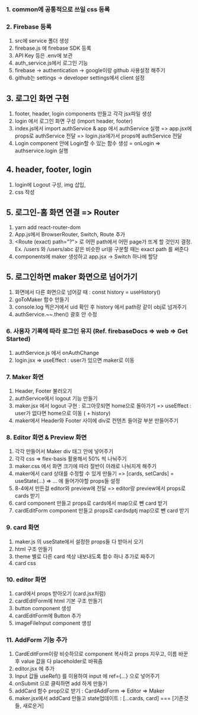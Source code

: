 ### 1. common에 공통적으로 쓰일 css 등록

### 2. Firebase 등록

1. src에 service 폴더 생성
2. firebase.js 에 firebase SDK 등록
3. API Key 등은 .env에 보관
4. auth_service.js에서 로그인 기능
5. firebase -> authentication -> google이랑 github 사용설정 해주기
6. github는 settings -> developer settings에서 client 설정

## 3. 로그인 화면 구현

1. footer, header, login components 만들고 각각 jsx파일 생성
2. login 에서 로그인 화면 구성 (import header, footer)
3. index.js에서 import authService & app 에서 authService 실행
   => app.jsx에 props로 authService 전달
   => login.jsx에가서 props에 authService 전달
4. Login component 안에 Login할 수 있는 함수 생성 = onLogin => authservice.login 실행

## 4. header, footer, login

1. login에 Logout 구성, img 삽입,
2. css 작성

## 5. 로그인-홈 화면 연결 => Router

1. yarn add react-router-dom
2. App.js에서 BrowserRouter, Switch, Route 추가
3. <Route (exact) path="?"> 로 어떤 path에서 어떤 page가 뜨게 할 것인지 결정. Ex. /users 와 /users/abc 같은 비슷한 url을 구분할 때는 exact path 를 써준다
4. components에 maker 생성하고 app.jsx -> Switch 하나에 할당

## 5. 로그인하면 maker 화면으로 넘어가기

1. 화면에서 다른 화면으로 넘어갈 때 : const history = useHistory()
2. goToMaker 함수 만들기
3. console.log 찍은거에서 uid 확인 후 history 에서 path랑 같이 obj로 넘겨주기
4. authService.~~.then() 괄호 안 수정

### 6. 사용자 기록에 따라 로그인 유지 (Ref. firebaseDocs => web => Get Started)

1. authService.js 에서 onAuthChange
2. login.jsx => useEffect : user가 있으면 maker로 이동

### 7. Maker 화면

1. Header, Footer 불러오기
2. authService에서 logout 기능 만들기
3. maker.jsx 에서 logout 구현 : 로그아웃되면 home으로 돌아가기
   => useEffect : user가 없다면 home으로 이동 ( + history)
4. maker에서 Header와 Footer 사이에 div로 컨텐츠 들어갈 부분 만들어주기

### 8. Editor 화면 & Preview 화면

1. 각각 만들어서 Maker div 태그 안에 넣어주기
2. 각각 css => flex-basis 활용해서 50% 씩 나눠주기
3. maker.css 에서 화면 크기에 따라 절반이 아래로 나눠지게 해주기
4. maker에서 card 상태를 수정할 수 있게 만들기 => [cards, setCards] = useState(...)
   => ... 에 들어가야할 props들 설정
5. 8-4에서 만든걸 editor와 preview에 전달 => editor랑 preview에서 props로 cards 받기
6. card component 만들고 props로 cards에서 map으로 뺀 card 받기
7. cardEditForm component 만들고 props로 cardsdptj map으로 뺀 card 받기

### 9. card 화면

1. maker.js 의 useState에서 설정한 props들 다 받아서 오기
2. html 구조 만들기
3. theme 별로 다른 card 색상 내보내도록
   함수 하나 추가로 짜주기
4. card css

### 10. editor 화면

1. card에서 props 받아오기 (card.jsx처럼)
2. cardEditForm에 html 기본 구조 만들기
3. button component 생성
4. cardEditForm에 Button 추가
5. imageFileInput component 생성

### 11. AddForm 기능 추가

1. CardEditForm이랑 비슷하므로 component 복사하고 props 지우고, 이름 바꾼 후 value 값을 다 placeholder로 바꿔줌
2. editor.jsx 에 추가
3. Input 값들 useRef() 를 이용하여 input 에 ref={...} 으로 넣어주기
4. onSubmit 으로 클릭하면 add 하게 만들기
5. addCard 함수 prop으로 받기 : CardAddForm => Editor => Maker
6. maker.jsx에서 addCard 만들고 state업데이트 : [...cards, card] === [기존것들, 새로운거]
